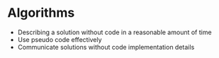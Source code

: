 # Algorithms
* Describing a solution without code in a reasonable amount of time
* Use pseudo code effectively
* Communicate solutions without code implementation details
